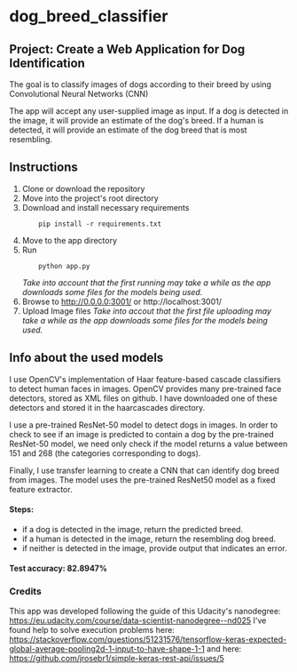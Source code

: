 # dog_breed_classifier

## Project: Create a Web Application for Dog Identification 

The goal is to classify images of dogs according to their breed by using Convolutional Neural Networks (CNN)

The app will accept any user-supplied image as input. If a dog is detected in the image, it will provide an estimate of the dog's breed. If a human is detected, it will provide an estimate of the dog breed that is most resembling. 

## Instructions
1. Clone or download the repository
2. Move into the project's root directory
3. Download and install necessary requirements
	```
		pip install -r requirements.txt
	```
4. Move to the app directory
5. Run
	```
		python app.py
	```
    *Take into account that the first running may take a while as the app downloads some files for the models being used.*
6. Browse to http://0.0.0.0:3001/ or http://localhost:3001/
7. Upload Image files
    *Take into accout that the first file uploading may take a while as the app downloads some files for the models being used.*

## Info about the used models
I use OpenCV's implementation of Haar feature-based cascade classifiers to detect human faces in images. OpenCV provides many pre-trained face detectors, stored as XML files on github. I have downloaded one of these detectors and stored it in the haarcascades directory.

I use a pre-trained ResNet-50 model to detect dogs in images. In order to check to see if an image is predicted to contain a dog by the pre-trained ResNet-50 model, we need only check if the model returns a value between 151 and 268 (the categories corresponding to dogs).

Finally, I use transfer learning to create a CNN that can identify dog breed from images. The model uses the pre-trained ResNet50 model as a fixed feature extractor.

#### Steps:
* if a dog is detected in the image, return the predicted breed.
* if a human is detected in the image, return the resembling dog breed.
* if neither is detected in the image, provide output that indicates an error.

#### Test accuracy: 82.8947%

### Credits
This app was developed following the guide of this Udacity's nanodegree: https://eu.udacity.com/course/data-scientist-nanodegree--nd025
I've found help to solve execution problems here: https://stackoverflow.com/questions/51231576/tensorflow-keras-expected-global-average-pooling2d-1-input-to-have-shape-1-1
and here: https://github.com/jrosebr1/simple-keras-rest-api/issues/5



[image1]: ./images/Screenshot_1.png "Sample Output"
